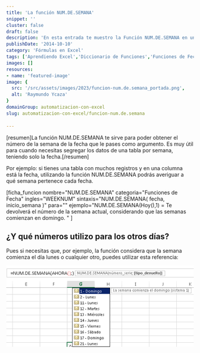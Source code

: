 ```yaml
---
title: 'La función NUM.DE.SEMANA'
snippet: ''
cluster: false
draft: false 
description: 'En esta entrada te muestro la Función NUM.DE.SEMANA en una de las fichas del diccionario de funciones.'
publishDate: '2014-10-10'
category: 'Fórmulas en Excel'
tags: ['Aprendiendo Excel','Diccionario de Funciones','Funciones de Fecha y Hora','🤖 Automatización con Excel']
images: []
resources: 
- name: 'featured-image'
image: {
  src: '/src/assets/images/2023/funcion-num.de.semana_portada.png',
  alt: 'Raymundo Ycaza'
}
domainGroup: automatizacion-con-excel
slug: automatizacion-con-excel/funcion-num.de.semana

---
```


\[resumen\]La función NUM.DE.SEMANA te sirve para poder obtener el número de la semana de la fecha que le pases como argumento. Es muy útil para cuando necesitas segregar los datos de una tabla por semana, teniendo solo la fecha.\[/resumen\]

Por ejemplo: si tienes una tabla con muchos registros y en una columna está la fecha, utilizando la función NUM.DE.SEMANA podrás averiguar a qué semana pertenece cada fecha.

\[ficha\_funcion nombre="NUM.DE.SEMANA" categoria="Funciones de Fecha" ingles="WEEKNUM" sintaxis="NUM.DE.SEMANA( fecha, inicio\_semana )" para="" ejemplo="NUM.DE.SEMANA(Hoy(),1) = Te devolverá el número de la semana actual, considerando que las semanas comienzan en domingo. " \]

## ¿Y qué números utilizo para los otros días?

Pues si necesitas que, por ejemplo, la función considera que la semana comienza el día lunes o cualquier otro, puedes utilizar esta referencia:

![Función NUM.DE.SEMANA](images/img_5438b3cab4daf.png "Función NUM.DE.SEMANA")
